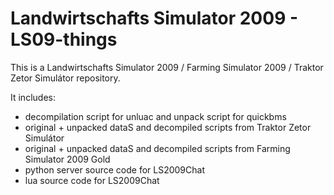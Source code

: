 # Landwirtschafts Simulator 2009 - LS09-things
This is a Landwirtschafts Simulator 2009 / Farming Simulator 2009 / Traktor Zetor Simulátor repository.


It includes:
* decompilation script for unluac and unpack script for quickbms
* original + unpacked dataS and decompiled scripts from Traktor Zetor Simulátor
* original + unpacked dataS and decompiled scripts from Farming Simulator 2009 Gold
* python server source code for LS2009Chat
* lua source code for LS2009Chat
